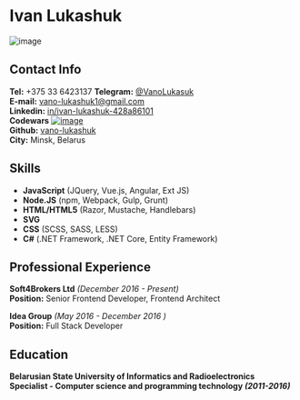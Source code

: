 # Ivan Lukashuk
![image](https://avatars0.githubusercontent.com/u/11165854?s=250&v=4)

## Contact Info
**Tel:** +375 33 6423137
**Telegram:** [@VanoLukasuk](https://t.me/VanoLukasuk)  
**E-mail:** vano-lukashuk1@gmail.com  
**Linkedin:** [in/ivan-lukashuk-428a86101](https://www.linkedin.com/in/ivan-lukashuk-428a86101)  
**Codewars** [![image](https://www.codewars.com/users/vano-lukashuk/badges/small)](https://www.codewars.com/users/vano-lukashuk)  
**Github:** [vano-lukashuk](https://github.com/vano-lukashuk)  
**City:** Minsk, Belarus

## Skills
- **JavaScript** (JQuery, Vue.js, Angular, Ext JS)
- **Node.JS** (npm, Webpack, Gulp, Grunt)
- **HTML/HTML5** (Razor, Mustache, Handlebars)
- **SVG**
- **CSS** (SCSS, SASS, LESS)
- **C#** (.NET Framework, .NET Core, Entity Framework)

## Professional Experience
**Soft4Brokers Ltd** *(December 2016 - Present)*  
**Position:** Senior Frontend Developer, Frontend Architect
 
**Idea Group** *(May 2016 - December 2016 )*  
**Position:** Full Stack Developer 

## Education
**Belarusian State University of Informatics and Radioelectronics**  
**Specialist - Computer science and programming technology _(2011-2016)_**

